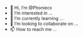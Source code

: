 - 👋 Hi, I’m @Phoniecx
- 👀 I’m interested in ...
- 🌱 I’m currently learning ...
- 💞️ I’m looking to collaborate on ...
- 📫 How to reach me ...

<!---
Phoniecx/Phoniecx is a ✨ special ✨ repository because its `README.md` (this file) appears on your GitHub profile.
You can click the Preview link to take a look at your changes.
--->
